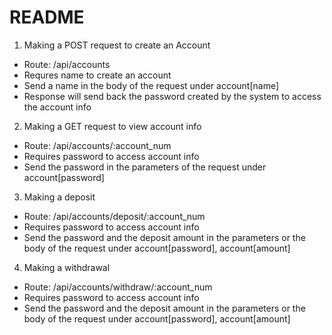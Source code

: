 # README

1. Making a POST request to create an Account
* Route: /api/accounts
* Requres name to create an account
* Send a name in the body of the request under account[name] 
* Response will send back the password created by the system to access the account info
2. Making a GET request to view account info
* Route: /api/accounts/:account_num
* Requires password to access account info
* Send the password in the parameters of the request under account[password]
3. Making a deposit 
* Route: /api/accounts/deposit/:account_num
* Requires password to access account info
* Send the password and the deposit amount in the parameters or the body
of the request under account[password], account[amount]
4. Making a withdrawal
* Route: /api/accounts/withdraw/:account_num
* Requires password to access account info
* Send the password and the deposit amount in the parameters or the body
of the request under account[password], account[amount]